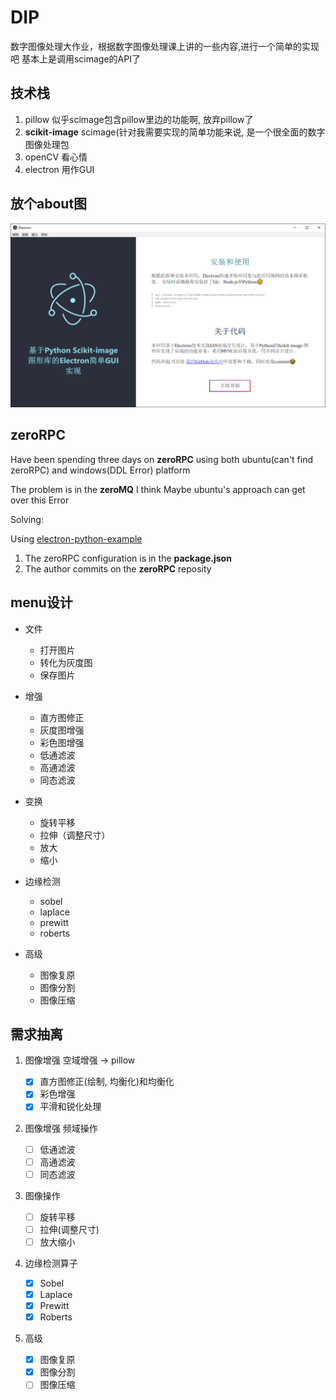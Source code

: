 # DIP
数字图像处理大作业，根据数字图像处理课上讲的一些内容,进行一个简单的实现吧
基本上是调用scimage的API了

## 技术栈

1. pillow 似乎scimage包含pillow里边的功能啊, 放弃pillow了
2. **scikit-image** scimage(针对我需要实现的简单功能来说, 是一个很全面的数字图像处理包
3. openCV 看心情
4. electron 用作GUI

## 放个about图

![about图](UIassets//about.png)

## zeroRPC

Have been spending three days on **zeroRPC**
          using both ubuntu(can't find zeroRPC) and windows(DDL Error) platform

The problem is in the **zeroMQ** I think
Maybe ubuntu's approach can get over this Error

Solving:

Using [electron-python-example](https://github.com/fyears/electron-python-example)

1. The zeroRPC configuration is in the **package.json**
2. The author commits on the **zeroRPC** reposity

## menu设计

- 文件
    - 打开图片
    - 转化为灰度图
    - 保存图片
- 增强
    - 直方图修正
    - 灰度图增强
    - 彩色图增强
    - 低通滤波
    - 高通滤波
    - 同态滤波

- 变换
    - 旋转平移
    - 拉伸（调整尺寸）
    - 放大
    - 缩小

- 边缘检测
    - sobel
    - laplace
    - prewitt
    - roberts
- 高级
    - 图像复原
    - 图像分割
    - 图像压缩

## 需求抽离

1. 图像增强 空域增强 -> pillow

    - [x] 直方图修正(绘制, 均衡化)和均衡化
    - [x] 彩色增强
    - [x] 平滑和锐化处理

2. 图像增强 频域操作

    - [ ] 低通滤波
    - [ ] 高通滤波
    - [ ] 同态滤波

3. 图像操作

    - [ ] 旋转平移
    - [ ] 拉伸(调整尺寸)
    - [ ] 放大缩小

4. 边缘检测算子

    - [x] Sobel
    - [x] Laplace
    - [x] Prewitt
    - [x] Roberts

5. 高级

    - [x] 图像复原
    - [x] 图像分割
    - [ ] 图像压缩